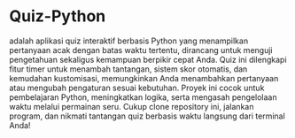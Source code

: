 # Quiz-Python
adalah aplikasi quiz interaktif berbasis Python yang menampilkan pertanyaan acak dengan batas waktu tertentu, dirancang untuk menguji pengetahuan sekaligus kemampuan berpikir cepat Anda. Quiz ini dilengkapi fitur timer untuk menambah tantangan, sistem skor otomatis, dan kemudahan kustomisasi, memungkinkan Anda menambahkan pertanyaan atau mengubah pengaturan sesuai kebutuhan. Proyek ini cocok untuk pembelajaran Python, meningkatkan logika, serta mengasah pengelolaan waktu melalui permainan seru. Cukup clone repository ini, jalankan program, dan nikmati tantangan quiz berbasis waktu langsung dari terminal Anda!
